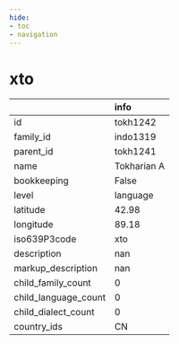 ```yaml
---
hide:
- toc
- navigation
---
```

# xto
|                      | info        |
|:---------------------|:------------|
| id                   | tokh1242    |
| family_id            | indo1319    |
| parent_id            | tokh1241    |
| name                 | Tokharian A |
| bookkeeping          | False       |
| level                | language    |
| latitude             | 42.98       |
| longitude            | 89.18       |
| iso639P3code         | xto         |
| description          | nan         |
| markup_description   | nan         |
| child_family_count   | 0           |
| child_language_count | 0           |
| child_dialect_count  | 0           |
| country_ids          | CN          |
